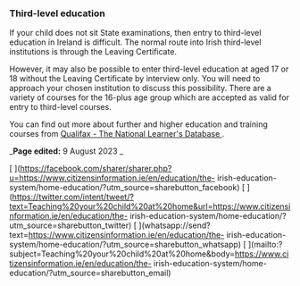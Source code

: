 ###  Third-level education

If your child does not sit State examinations, then entry to third-level
education in Ireland is difficult. The normal route into Irish third-level
institutions is through the Leaving Certificate.

However, it may also be possible to enter third-level education at aged 17 or
18 without the Leaving Certificate by interview only. You will need to
approach your chosen institution to discuss this possibility. There are a
variety of courses for the 16-plus age group which are accepted as valid for
entry to third-level courses.

You can find out more about further and higher education and training courses
from [ Qualifax - The National Learner's Database ](http://www.qualifax.ie/) .

_**Page edited:** 9 August 2023 _

[
](https://facebook.com/sharer/sharer.php?u=https://www.citizensinformation.ie/en/education/the-
irish-education-system/home-education/?utm_source=sharebutton_facebook) [
](https://twitter.com/intent/tweet/?text=Teaching%20your%20child%20at%20home&url=https://www.citizensinformation.ie/en/education/the-
irish-education-system/home-education/?utm_source=sharebutton_twitter) [
](whatsapp://send?text=https://www.citizensinformation.ie/en/education/the-
irish-education-system/home-education/?utm_source=sharebutton_whatsapp) [
](mailto:?subject=Teaching%20your%20child%20at%20home&body=https://www.citizensinformation.ie/en/education/the-
irish-education-system/home-education/?utm_source=sharebutton_email) [
](javascript:void\(0\))
